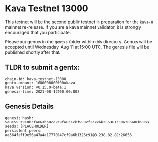 # Kava Testnet 13000

This testnet will be the second public testnet in preparation for the `kava-8` mainnet re-release. If you are a kava mainnet validator, it is strongly encouraged that you participate.

Please put gentxs in the `gentxs` folder within this directory. Gentxs will be accepted until Wednesday, Aug 11 at 15:00 UTC. The genesis file will be published shortly after that. 

## TLDR to submit a gentx:

```
chain-id: kava-testnet-13000
gentx-amount: 1000000000000ukava
kava version: v0.15.0-beta.1
genesis-time: 2021-08-12T00:00:00Z
```

## Genesis Details

```
genesis hash: 5a8e55539e8bcfa063bb8ce269fa6cecbf5592f3ecebb355361a30a706a08b59ss
seeds: [PLACEHOLDER]
persistent peers: aa564faff9e56a47a4a17770847cf9a6b1326c91@3.238.82.89:26656
```
